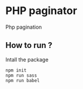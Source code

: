 # PHP paginator
Php pagination


## How to run ?
Intall the package
````
npm init
npm run sass
npm run babel
